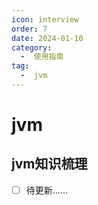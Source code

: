```yaml
---
icon: interview
order: 7
date: 2024-01-10
category:
  -  使用指南
tag:
  -  jvm
---
```


# jvm

## jvm知识梳理

- [ ] 待更新......

